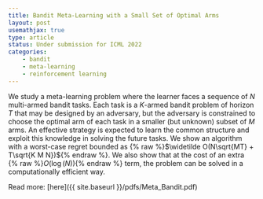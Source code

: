 ```yaml
---
title: Bandit Meta-Learning with a Small Set of Optimal Arms
layout: post
usemathjax: true
type: article
status: Under submission for ICML 2022
categories: 
    - bandit
    - meta-learning
    - reinforcement learning
---
```


We study a meta-learning problem where the learner faces a sequence of _N_ multi-armed bandit tasks. Each task is a _K_-armed bandit problem of horizon _T_ that may be designed by an adversary, but the adversary is constrained to choose the optimal arm of each task in a smaller (but unknown) subset of _M_ arms. An effective strategy is expected to learn the common structure and exploit this knowledge in solving the future tasks. We show an algorithm with a worst-case regret bounded as {% raw %}$\widetilde O(N\sqrt{MT} + T\sqrt{K M N})${% endraw %}. We also show that at the cost of an extra {% raw %}$O(\log(N))${% endraw %} term, the problem can be solved in a computationally efficient way. 

Read more: [here]({{ site.baseurl }}/pdfs/Meta_Bandit.pdf)
